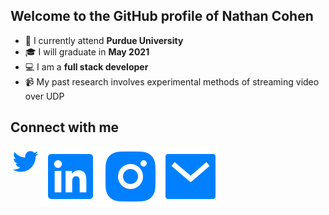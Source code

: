 ## Welcome to the GitHub profile of Nathan Cohen

- 🚂 I currently attend **Purdue University** 
- 🎓 I will graduate in **May 2021**
- 💻 I am a **full stack developer**
- 📹 My past research involves experimental methods of streaming video over UDP


## Connect with me
[<img align="left" alt="Twitter" src="https://raw.githubusercontent.com/najaco/najaco/master/assets/twitter-fill.svg" />][twitter]

[<img align="left" alt="LinkedIn | LinkedIn" src="https://raw.githubusercontent.com/najaco/najaco/master/assets/linkedin-box-fill.svg" />][linkedin]


[<img align="left" alt="Instagram" src="https://raw.githubusercontent.com/najaco/najaco/master/assets/instagram-fill.svg" />][mailto]


[<img align="left" alt="Mail" src="https://raw.githubusercontent.com/najaco/najaco/master/assets/mail-fill.svg" />][mailto]


[twitter]: https://twitter.com/nathancohen99
[linkedin]: https://www.linkedin.com/in/nathancohen99/
[instagram]: https://www.instagram.com/nathan.cohen4299/
[mailto]: mailto:ncohen4299@gmail.com
